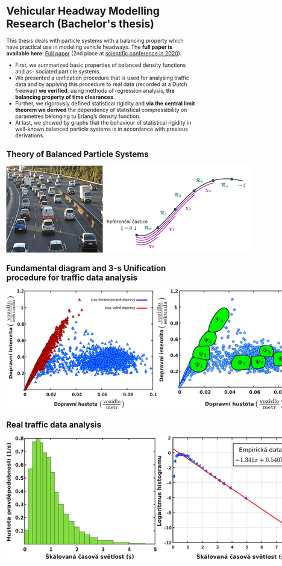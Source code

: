 # Vehicular Headway Modelling Research (Bachelor's thesis)

This thesis deals with particle systems with a balancing property which have practical use in
modeling vehicle headways. The __full paper is available here__: [Full paper](thesis.pdf) (2nd place at [scientific conference in 2020](https://mat.fsv.cvut.cz/rektorys/soutez/2020/)).

- First, we summarized basic properties of balanced density functions and as-
sociated particle systems. 
- We presented a unification procedure that is used for analysing traffic data and
by applying this procedure to real data (recorded at a Dutch freeway) __we verified__, using methods of
regression analysis, __the balancing property of time clearances__. 
- Further, we rigorously defined statistical
rigidity and __via the central limit theorem we derived__ the dependency of statistical compressibility on
parametres belonging tu Erlang’s density function. 
- At last, we showed by graphs that the behaviour of
statistical rigidity in well-known balanced particle systems is in accordance with previous derivations.


## Theory of Balanced Particle Systems

<div style="display: flex; justify-content: space-between;">
    <img src="images/auticka.jpg" alt="Highway" title="Highway in Auckland" width="400"/>
    <img src="images/Kovandovo.PNG" alt="Model" title="Author: Martin Kovanda" width="400"/>
</div>


## Fundamental diagram and 3-s Unification procedure for traffic data analysis

<div style="display: flex; justify-content: space-between;">
    <img src="images/Prezentace_fund_vse.jpg" alt="T intersection" title="Fundamental diagram" width="400"/>
    <img src="images/rozdeleni_segmentu2predjizdeci.jpg" alt="Model" title="Segmentation of FD" width="400"/>
</div>



## Real traffic data analysis

<div style="display: flex; justify-content: space-between;">
    <img src="images/hist2.jpg" alt="T intersection" title="Histogram of headways" width="400"/>
    <img src="images/primka_fit2.jpg" alt="Model" title="Fitted linear regression" width="400"/>
</div>
